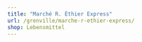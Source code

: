 ```yaml
---
title: "Marché R. Éthier Express"
url: /grenville/marche-r-ethier-express/
shop: Lebensmittel
---
```

